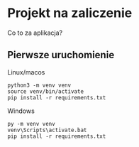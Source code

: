 # Projekt na zaliczenie
 
Co to za aplikacja?
 
## Pierwsze uruchomienie
 
Linux/macos
```
python3 -m venv venv
source venv/bin/activate
pip install -r requirements.txt
```
 
Windows
```
py -m venv venv
venv\Scripts\activate.bat
pip install -r requirements.txt
```
 
